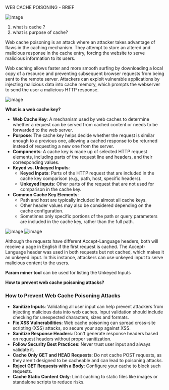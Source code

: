 WEB CACHE POISONING - BRIEF

![image](https://github.com/user-attachments/assets/76891678-8ccf-4b79-a261-ce2a0ffb2efe)


1. what is cache ?
2. what is purpose of cache?

Web cache poisoning is an attack where an attacker takes advantage of flaws in the caching mechanism. They attempt to store an altered and malicious response in the cache entry, forcing the website to serve malicious information to its users. 

Web caching allows faster and more smooth surfing by downloading a local copy of a resource and preventing subsequent browser requests from being sent to the remote server. Attackers can exploit vulnerable applications by injecting malicious data into cache memory, which prompts the webserver to send the user a malicious HTTP response.

![image](https://github.com/user-attachments/assets/a5c0f8ba-376f-4a11-9cc0-f768441ed3f6)


**What is a web cache key?**
- **Web Cache Key**: A mechanism used by web caches to determine whether a request can be served from cached content or needs to be forwarded to the web server.
- **Purpose**: The cache key helps decide whether the request is similar enough to a previous one, allowing a cached response to be returned instead of requesting a new one from the server.
- **Components**: A cache key is made up of selected HTTP request elements, including parts of the request line and headers, and their corresponding values.
- **Keyed vs. Unkeyed Inputs**:
  - **Keyed Inputs**: Parts of the HTTP request that are included in the cache key comparison (e.g., path, host, specific headers).
  - **Unkeyed Inputs**: Other parts of the request that are not used for comparison in the cache key.
- **Common Cache Key Elements**: 
  - Path and host are typically included in almost all cache keys.
  - Other header values may also be considered depending on the cache configuration.
  - Sometimes only specific portions of the path or query parameters are included in the cache key, rather than the full path.

![image](https://github.com/user-attachments/assets/8307165b-4d07-457d-bd6e-0226b51b412c)      ![image](https://github.com/user-attachments/assets/c2af427d-b6ca-45b9-a1fd-c783d0a57b0a)

Although the requests have different Accept-Language headers, both will receive a page in English if the first request is cached. The Accept-Language header was used in both requests but not cached, which makes it an unkeyed input. In this instance, attackers can use unkeyed input to serve malicious content to the users.

**Param miner tool**  can be used for listing the Unkeyed Inputs 

**How to prevent web cache poisoning attacks?**

### How to Prevent Web Cache Poisoning Attacks


- **Sanitize Inputs**: Validating all user input can help prevent attackers from injecting malicious data into web caches. Input validation should include checking for unexpected characters, sizes and formats.
- **Fix XSS Vulnerabilities**: Web cache poisoning can spread cross-site scripting (XSS) attacks, so secure your app against XSS.
- **Sanitize Response Headers**: Don't generate response headers based on request headers without proper sanitization.
- **Follow Security Best Practices**: Never trust user input and always validate it.
- **Cache Only GET and HEAD Requests**: Do not cache POST requests, as they aren't designed to be cacheable and can lead to poisoning attacks.
- **Reject GET Requests with a Body**: Configure your cache to block such requests.
- **Cache Static Content Only**: Limit caching to static files like images or standalone scripts to reduce risks.



